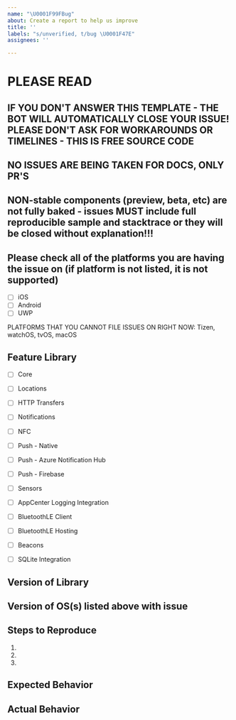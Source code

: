 ```yaml
---
name: "\U0001F99FBug"
about: Create a report to help us improve
title: ''
labels: "s/unverified, t/bug \U0001F47E"
assignees: ''

---
```


# PLEASE READ
## IF YOU DON'T ANSWER THIS TEMPLATE - THE BOT WILL AUTOMATICALLY CLOSE YOUR ISSUE!  PLEASE DON'T ASK FOR WORKAROUNDS OR TIMELINES - THIS IS FREE SOURCE CODE
## NO ISSUES ARE BEING TAKEN FOR DOCS, ONLY PR'S
## NON-stable components (preview, beta, etc) are not fully baked - issues MUST include full reproducible sample and stacktrace or they will be closed without explanation!!!


## Please check all of the platforms you are having the issue on (if platform is not listed, it is not supported)

 - [ ] iOS
 - [ ] Android
 - [ ] UWP

 PLATFORMS THAT YOU CANNOT FILE ISSUES ON RIGHT NOW: Tizen, watchOS, tvOS, macOS

## Feature Library


 - [ ] Core
 - [ ] Locations
 - [ ] HTTP Transfers
 - [ ] Notifications
 - [ ] NFC
 - [ ] Push - Native
 - [ ] Push - Azure Notification Hub
 - [ ] Push - Firebase
 - [ ] Sensors
 - [ ] AppCenter Logging Integration
 - [ ] BluetoothLE Client
 - [ ] BluetoothLE Hosting
 - [ ] Beacons
 - [ ] SQLite Integration



## Version of Library

## Version of OS(s) listed above with issue



## Steps to Reproduce
1.
2.
3.

## Expected Behavior


## Actual Behavior
